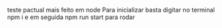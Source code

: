 teste pactual mais feito em node Para inicializar basta digitar no terminal npm i e em seguida npm run start para rodar